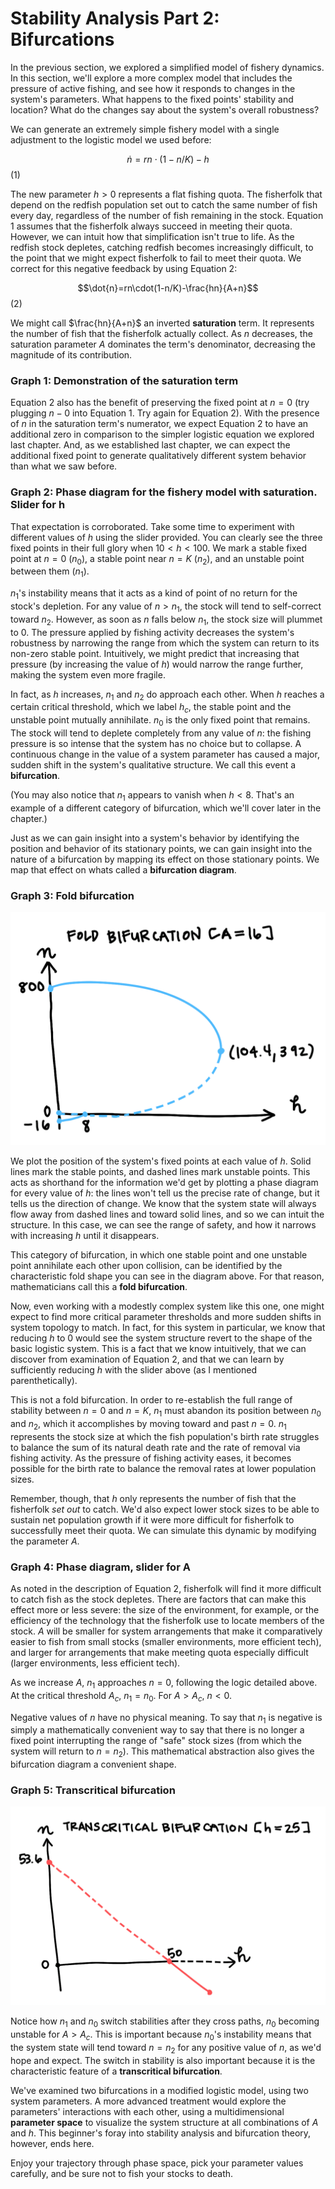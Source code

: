 # Stability Analysis Part 2: Bifurcations

In the previous section, we explored a simplified model of fishery dynamics. In this section, we'll explore a more complex model that includes the pressure of active fishing, and see how it responds to changes in the system's parameters. What happens to the fixed points' stability and location? What do the changes say about the system's overall robustness?

We can generate an extremely simple fishery model with a single adjustment to the logistic model we used before:

$$\dot{n}=rn\cdot(1-n/K)-h$$ (1)

The new parameter $h>0$ represents a flat fishing quota. The fisherfolk that depend on the redfish population set out to catch the same number of fish every day, regardless of the number of fish remaining in the stock. Equation 1 assumes that the fisherfolk always succeed in meeting their quota. However, we can intuit how that simplification isn't true to life. As the redfish stock depletes, catching redfish becomes increasingly difficult, to the point that we might expect fisherfolk to fail to meet their quota. We correct for this negative feedback by using Equation 2:

$$\dot{n}=rn\cdot(1-n/K)-\frac{hn}{A+n}$$ (2)

We might call $\frac{hn}{A+n}$ an inverted **saturation** term. It represents the number of fish that the fisherfolk actually collect. As $n$ decreases, the saturation parameter $A$ dominates the term's denominator, decreasing the magnitude of its contribution.

### Graph 1: Demonstration of the saturation term

Equation 2 also has the benefit of preserving the fixed point at $n=0$ (try plugging $n-0$ into Equation 1. Try again for Equation 2). With the presence of $n$ in the saturation term's numerator, we expect Equation 2 to have an additional zero in comparison to the simpler logistic equation we explored last chapter. And, as we established last chapter, we can expect the additional fixed point to generate qualitatively different system behavior than what we saw before.

### Graph 2: Phase diagram for the fishery model with saturation. Slider for h

That expectation is corroborated. Take some time to experiment with different values of $h$ using the slider provided. You can clearly see the three fixed points in their full glory when $10<h<100$. We mark a stable fixed point at $n=0$ ($n_{0}$), a stable point near $n=K$ ($n_{2}$), and an unstable point between them ($n_{1}$). 

$n_{1}$'s instability means that it acts as a kind of point of no return for the stock's depletion. For any value of $n>n_{1}$, the stock will tend to self-correct toward $n_{2}$. However, as soon as $n$ falls below $n_{1}$, the stock size will plummet to $0$. The pressure applied by fishing activity decreases the system's robustness by narrowing the range from which the system can return to its non-zero stable point. Intuitively, we might predict that increasing that pressure (by increasing the value of $h$) would narrow the range further, making the system even more fragile.

In fact, as $h$ increases, $n_{1}$ and $n_{2}$ do approach each other. When $h$ reaches a certain critical threshold, which we label $h_{c}$, the stable point and the unstable point mutually annihilate. $n_{0}$ is the only fixed point that remains. The stock will tend to deplete completely from any value of $n$: the fishing pressure is so intense that the system has no choice but to collapse. A continuous change in the value of a system parameter has caused a major, sudden shift in the system's qualitative structure. We call this event a **bifurcation**.

(You may also notice that $n_{1}$ appears to vanish when $h<8$. That's an example of a different category of bifurcation, which we'll cover later in the chapter.)

Just as we can gain insight into a system's behavior by identifying the position and behavior of its stationary points, we can gain insight into the nature of a bifurcation by mapping its effect on those stationary points. We map that effect on whats called a **bifurcation diagram**.

### Graph 3: Fold bifurcation
![](fold_bifurcation.png)

We plot the position of the system's fixed points at each value of $h$. Solid lines mark the stable points, and dashed lines mark unstable points. This acts as shorthand for the information we'd get by plotting a phase diagram for every value of $h$: the lines won't tell us the precise rate of change, but it tells us the direction of change. We know that the system state will always flow away from dashed lines and toward solid lines, and so we can intuit the structure. In this case, we can see the range of safety, and how it narrows with increasing $h$ until it disappears.

This category of bifurcation, in which one stable point and one unstable point annihilate each other upon collision, can be identified by the characteristic fold shape you can see in the diagram above. For that reason, mathematicians call this a **fold bifurcation**.

Now, even working with a modestly complex system like this one, one might expect to find more critical parameter thresholds and more sudden shifts in system topology to match. In fact, for this system in particular, we know that reducing $h$ to $0$ would see the system structure revert to the shape of the basic logistic system. This is a fact that we know intuitively, that we can discover from examination of Equation 2, and that we can learn by sufficiently reducing $h$ with the slider above (as I mentioned parenthetically).

This is not a fold bifurcation. In order to re-establish the full range of stability between $n=0$ and $n=K$, $n_{1}$ must abandon its position between $n_{0}$ and $n_{2}$, which it accomplishes by moving toward and past $n=0$. $n_{1}$ represents the stock size at which the fish population's birth rate struggles to balance the sum of its natural death rate and the rate of removal via fishing activity. As the pressure of fishing activity eases, it becomes possible for the birth rate to balance the removal rates at lower population sizes. 

Remember, though, that $h$ only represents the number of fish that the fisherfolk *set out* to catch. We'd also expect lower stock sizes to be able to sustain net population growth if it were more difficult for fisherfolk to successfully meet their quota. We can simulate this dynamic by modifying the parameter $A$.

### Graph 4: Phase diagram, slider for A

As noted in the description of Equation 2, fisherfolk will find it more difficult to catch fish as the stock depletes. There are factors that can make this effect more or less severe: the size of the environment, for example, or the efficiency of the technology that the fisherfolk use to locate members of the stock. $A$ will be smaller for system arrangements that make it comparatively easier to fish from small stocks (smaller environments, more efficient tech), and larger for arrangements that make meeting quota especially difficult (larger environments, less efficient tech). 

As we increase $A$, $n_{1}$ approaches $n=0$, following the logic detailed above. At the critical threshold $A_{c}$, $n_{1}=n_{0}$. For $A>A_{c}$, $n<0$.

Negative values of $n$ have no physical meaning. To say that $n_{1}$ is negative is simply a mathematically convenient way to say that there is no longer a fixed point interrupting the range of "safe" stock sizes (from which the system will return to $n=n_{2}$). This mathematical abstraction also gives the bifurcation diagram a convenient shape.

### Graph 5: Transcritical bifurcation
![](tc_bifurcation.png)

Notice how $n_{1}$ and $n_{0}$ switch stabilities after they cross paths, $n_{0}$ becoming unstable for $A>A_{c}$. This is important because $n_{0}$'s instability means that the system state will tend toward $n=n_{2}$ for any positive value of $n$, as we'd hope and expect. The switch in stability is also important because it is the characteristic feature of a **transcritical bifurcation**.

We've examined two bifurcations in a modified logistic model, using two system parameters. A more advanced treatment would explore the parameters' interactions with each other, using a multidimensional **parameter space** to visualize the system structure at all combinations of $A$ and $h$. This beginner's foray into stability analysis and bifurcation theory, however, ends here. 

Enjoy your trajectory through phase space, pick your parameter values carefully, and be sure not to fish your stocks to death.